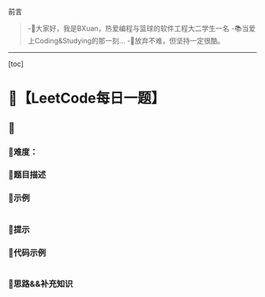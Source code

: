 前言
> -🏀大家好，我是BXuan，热爱编程与篮球的软件工程大二学生一名
> -📚当爱上Coding&Studying的那一刻...
> -🏃‍放弃不难，但坚持一定很酷。
---

[toc]

# 🍔【LeetCode每日一题】

##  🍟

### 🍕难度：

### 🌭题目描述




### 🍿示例 

```java

```

### 🥓提示



### 🧇代码示例

```java

```
### 🧀思路&&补充知识